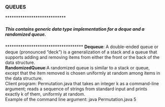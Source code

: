 <h3>QUEUES</h3>
****************************
<h5>This contains generic data type implementation for a deque and a randomized queue.</h5>
************************************
<b>Dequeue</b>: A double-ended queue or deque (pronounced “deck”) is a generalization of a stack and a queue that supports adding and removing items from either the
front or the back of the data structure.</br>
<b>RandomizedQueue</b>:A randomized queue is similar to a stack or queue, except that the item removed is chosen uniformly at random among items in the data 
structure.</br>
Client program: Permutation.java that takes an integer k as a command-line argument; reads a sequence of strings from standard input and prints exactly k of them,
uniformly at random.</br>
Example of the command line argument: java Permutation.java 5 <test.txt
